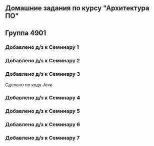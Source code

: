 ## Домашние задания по курсу "Архитектура ПО"
## Группа 4901

### Добавлено д/з к Семинару 1

### Добавлено д/з к Семинару 2

### Добавлено д/з к Семинару 3
Сделано по коду Java

### Добавлено д/з к Семинару 4

### Добавлено д/з к Семинару 5

### Добавлено д/з к Семинару 6

### Добавлено д/з к Семинару 7
